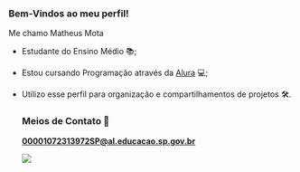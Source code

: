 ### Bem-Vindos ao meu perfil!
  Me chamo Matheus Mota
- Estudante do Ensino Médio 📚;
- Estou cursando Programação através da [Alura](https://www.alura.com.br) 💻;
- Utilizo esse perfil para organização e compartilhamentos de projetos 🛠️.

  ### Meios de Contato 💬
  **00001072313972SP@al.educacao.sp.gov.br**


  ![](https://media1.tenor.com/m/xraDoBV8GlEAAAAC/cat.gif)
